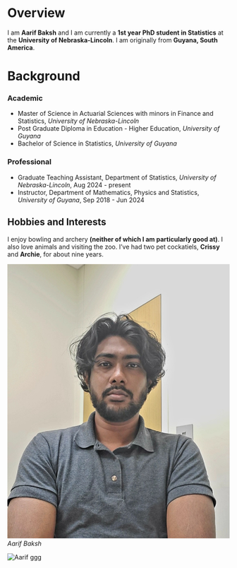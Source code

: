 # Overview
I am **Aarif Baksh** and I am currently a **1st year PhD student in Statistics** at the **University of Nebraska-Lincoln**. I am originally from **Guyana, South America**. 


# Background

### Academic
* Master of Science in Actuarial Sciences with minors in Finance and Statistics, *University of Nebraska-Lincoln*
* Post Graduate Diploma in Education - Higher Education, *University of Guyana*
* Bachelor of Science in Statistics, *University of Guyana*

### Professional
* Graduate Teaching Assistant, Department of Statistics, *University of Nebraska-Lincoln*, Aug 2024 - present
* Instructor, Department of Mathematics, Physics and Statistics, *University of Guyana*, Sep 2018 - Jun 2024


## Hobbies and Interests
I enjoy bowling and archery **(neither of which I am particularly good at)**. I also love animals and visiting the zoo. I’ve had two pet cockatiels, **Crissy** and **Archie**, for about nine years. 

![ProfilePic](ProfilePic.jpg)
*Aarif Baksh*

![Aarif](Images/ProPic.jpg)
ggg
